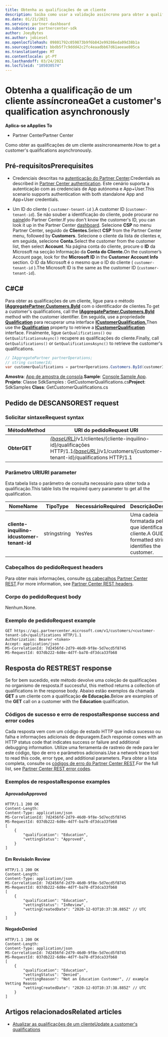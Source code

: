 ```yaml
---
title: Obtenha as qualificações de um cliente
description: Saiba como usar a validação assíncrono para obter a qualificação de um cliente através da API do Partner Center. Os parceiros podem usá-lo para validar clientes da Educação.
ms.date: 01/21/2021
ms.service: partner-dashboard
ms.subservice: partnercenter-sdk
author: JoeyBytes
ms.author: jobiesel
ms.openlocfilehash: 09801792c059873b9f6b842e99286eda09d38b1a
ms.sourcegitcommit: bbdb5f7c9ddd42c2fc4eaadbb67d61aeeae805ca
ms.translationtype: MT
ms.contentlocale: pt-PT
ms.lasthandoff: 03/24/2021
ms.locfileid: "105030574"
---
```

# <a name="get-a-customers-qualification-asynchronously"></a><span data-ttu-id="9dcd1-104">Obtenha a qualificação de um cliente assíncronea</span><span class="sxs-lookup"><span data-stu-id="9dcd1-104">Get a customer's qualification asynchronously</span></span>

<span data-ttu-id="9dcd1-105">**Aplica-se a**</span><span class="sxs-lookup"><span data-stu-id="9dcd1-105">**Applies To**</span></span>

- <span data-ttu-id="9dcd1-106">Partner Center</span><span class="sxs-lookup"><span data-stu-id="9dcd1-106">Partner Center</span></span>

<span data-ttu-id="9dcd1-107">Como obter as qualificações de um cliente assíncroneamente.</span><span class="sxs-lookup"><span data-stu-id="9dcd1-107">How to get a customer's qualifications asynchronously.</span></span>

## <a name="prerequisites"></a><span data-ttu-id="9dcd1-108">Pré-requisitos</span><span class="sxs-lookup"><span data-stu-id="9dcd1-108">Prerequisites</span></span>

- <span data-ttu-id="9dcd1-109">Credenciais descritas na [autenticação do Partner Center](partner-center-authentication.md).</span><span class="sxs-lookup"><span data-stu-id="9dcd1-109">Credentials as described in [Partner Center authentication](partner-center-authentication.md).</span></span> <span data-ttu-id="9dcd1-110">Este cenário suporta a autenticação com as credenciais de App autónoma e App+User.</span><span class="sxs-lookup"><span data-stu-id="9dcd1-110">This scenario supports authentication with both standalone App and App+User credentials.</span></span>

- <span data-ttu-id="9dcd1-111">Um ID do cliente ( `customer-tenant-id` ).</span><span class="sxs-lookup"><span data-stu-id="9dcd1-111">A customer ID (`customer-tenant-id`).</span></span> <span data-ttu-id="9dcd1-112">Se não souber a identificação do cliente, pode procurar no [painel](https://partner.microsoft.com/dashboard)do Partner Center.</span><span class="sxs-lookup"><span data-stu-id="9dcd1-112">If you don't know the customer's ID, you can look it up in the Partner Center [dashboard](https://partner.microsoft.com/dashboard).</span></span> <span data-ttu-id="9dcd1-113">Selecione **CSP** no menu Partner Center, seguido de **Clientes**.</span><span class="sxs-lookup"><span data-stu-id="9dcd1-113">Select **CSP** from the Partner Center menu, followed by **Customers**.</span></span> <span data-ttu-id="9dcd1-114">Selecione o cliente da lista de clientes e, em seguida, selecione **Conta.**</span><span class="sxs-lookup"><span data-stu-id="9dcd1-114">Select the customer from the customer list, then select **Account**.</span></span> <span data-ttu-id="9dcd1-115">Na página conta do cliente, procure o **ID** da Microsoft na secção Informação da **Conta do Cliente.**</span><span class="sxs-lookup"><span data-stu-id="9dcd1-115">On the customer’s Account page, look for the **Microsoft ID** in the **Customer Account Info** section.</span></span> <span data-ttu-id="9dcd1-116">O ID da Microsoft é o mesmo que o ID do cliente ( `customer-tenant-id` ).</span><span class="sxs-lookup"><span data-stu-id="9dcd1-116">The Microsoft ID is the same as the customer ID  (`customer-tenant-id`).</span></span>

## <a name="c"></a><span data-ttu-id="9dcd1-117">C\#</span><span class="sxs-lookup"><span data-stu-id="9dcd1-117">C\#</span></span>

<span data-ttu-id="9dcd1-118">Para obter as qualificações de um cliente, ligue para o método [**IAggregatePartner.Customers.ById**](/dotnet/api/microsoft.store.partnercenter.customers.icustomercollection.byid) com o identificador de clientes.</span><span class="sxs-lookup"><span data-stu-id="9dcd1-118">To get a customer's qualifications, call the [**IAggregatePartner.Customers.ById**](/dotnet/api/microsoft.store.partnercenter.customers.icustomercollection.byid) method with the customer identifier.</span></span> <span data-ttu-id="9dcd1-119">Em seguida, use a propriedade [**Qualification**](/dotnet/api/microsoft.store.partnercenter.customers.icustomer.qualification) para recuperar uma interface [**ICustomerQualification.**](/dotnet/api/microsoft.store.partnercenter.qualification.icustomerqualification)</span><span class="sxs-lookup"><span data-stu-id="9dcd1-119">Then use the [**Qualification**](/dotnet/api/microsoft.store.partnercenter.customers.icustomer.qualification) property to retrieve a [**ICustomerQualification**](/dotnet/api/microsoft.store.partnercenter.qualification.icustomerqualification) interface.</span></span> <span data-ttu-id="9dcd1-120">Finalmente, ligue `GetQualifications()` ou `GetQualificationsAsync()` recupere as qualificações do cliente.</span><span class="sxs-lookup"><span data-stu-id="9dcd1-120">Finally, call `GetQualifications()` or `GetQualificationsAsync()` to retrieve the customer's qualifications.</span></span>

``` csharp
// IAggregatePartner partnerOperations;
// string customerId;
var customerQualifications = partnerOperations.Customers.ById(customerId).Qualification.GetQualifications();
```

<span data-ttu-id="9dcd1-121">**Amostra**: [App de amostra de consola](https://github.com/microsoft/Partner-Center-DotNet-Samples).</span><span class="sxs-lookup"><span data-stu-id="9dcd1-121">**Sample**: [Console Sample App](https://github.com/microsoft/Partner-Center-DotNet-Samples).</span></span> <span data-ttu-id="9dcd1-122">**Projeto**: Classe SdkSamples : GetCustomerQualifications.cs</span><span class="sxs-lookup"><span data-stu-id="9dcd1-122">**Project**: SdkSamples **Class**: GetCustomerQualifications.cs</span></span>

## <a name="rest-request"></a><span data-ttu-id="9dcd1-123">Pedido de DESCANSO</span><span class="sxs-lookup"><span data-stu-id="9dcd1-123">REST request</span></span>

### <a name="request-syntax"></a><span data-ttu-id="9dcd1-124">Solicitar sintaxe</span><span class="sxs-lookup"><span data-stu-id="9dcd1-124">Request syntax</span></span>

| <span data-ttu-id="9dcd1-125">Método</span><span class="sxs-lookup"><span data-stu-id="9dcd1-125">Method</span></span>  | <span data-ttu-id="9dcd1-126">URI do pedido</span><span class="sxs-lookup"><span data-stu-id="9dcd1-126">Request URI</span></span>                                                                                          |
|---------|------------------------------------------------------------------------------------------------------|
| <span data-ttu-id="9dcd1-127">**Obter**</span><span class="sxs-lookup"><span data-stu-id="9dcd1-127">**GET**</span></span> | <span data-ttu-id="9dcd1-128">[*{baseURL}*](partner-center-rest-urls.md)/v1/clientes/{cliente-inquilino-id}/qualificações HTTP/1.1</span><span class="sxs-lookup"><span data-stu-id="9dcd1-128">[*{baseURL}*](partner-center-rest-urls.md)/v1/customers/{customer-tenant-id}/qualifications HTTP/1.1</span></span> |

### <a name="uri-parameter"></a><span data-ttu-id="9dcd1-129">Parâmetro URI</span><span class="sxs-lookup"><span data-stu-id="9dcd1-129">URI parameter</span></span>

<span data-ttu-id="9dcd1-130">Esta tabela lista o parâmetro de consulta necessário para obter toda a qualificação.</span><span class="sxs-lookup"><span data-stu-id="9dcd1-130">This table lists the required query parameter to get all the qualification.</span></span>

| <span data-ttu-id="9dcd1-131">Nome</span><span class="sxs-lookup"><span data-stu-id="9dcd1-131">Name</span></span>               | <span data-ttu-id="9dcd1-132">Tipo</span><span class="sxs-lookup"><span data-stu-id="9dcd1-132">Type</span></span>   | <span data-ttu-id="9dcd1-133">Necessário</span><span class="sxs-lookup"><span data-stu-id="9dcd1-133">Required</span></span> | <span data-ttu-id="9dcd1-134">Descrição</span><span class="sxs-lookup"><span data-stu-id="9dcd1-134">Description</span></span>                                           |
|--------------------|--------|----------|-------------------------------------------------------|
| <span data-ttu-id="9dcd1-135">**cliente-inquilino-id**</span><span class="sxs-lookup"><span data-stu-id="9dcd1-135">**customer-tenant-id**</span></span> | <span data-ttu-id="9dcd1-136">string</span><span class="sxs-lookup"><span data-stu-id="9dcd1-136">string</span></span> | <span data-ttu-id="9dcd1-137">Yes</span><span class="sxs-lookup"><span data-stu-id="9dcd1-137">Yes</span></span>      | <span data-ttu-id="9dcd1-138">Uma cadeia formatada pelo GUID que identifica o cliente.</span><span class="sxs-lookup"><span data-stu-id="9dcd1-138">A GUID-formatted string that identifies the customer.</span></span> |

### <a name="request-headers"></a><span data-ttu-id="9dcd1-139">Cabeçalhos do pedido</span><span class="sxs-lookup"><span data-stu-id="9dcd1-139">Request headers</span></span>

<span data-ttu-id="9dcd1-140">Para obter mais informações, consulte [os cabeçalhos Partner Center REST](headers.md).</span><span class="sxs-lookup"><span data-stu-id="9dcd1-140">For more information, see [Partner Center REST headers](headers.md).</span></span>

### <a name="request-body"></a><span data-ttu-id="9dcd1-141">Corpo do pedido</span><span class="sxs-lookup"><span data-stu-id="9dcd1-141">Request body</span></span>

<span data-ttu-id="9dcd1-142">Nenhum.</span><span class="sxs-lookup"><span data-stu-id="9dcd1-142">None.</span></span>

### <a name="request-example"></a><span data-ttu-id="9dcd1-143">Exemplo de pedido</span><span class="sxs-lookup"><span data-stu-id="9dcd1-143">Request example</span></span>

```http
GET https://api.partnercenter.microsoft.com/v1/customers/<customer-tenant-id>/qualifications HTTP/1.1
Authorization: Bearer <token>
Accept: application/json
MS-CorrelationId: 7d2456fd-2d79-46d0-9f8e-5d7ecd5f8745
MS-RequestId: 037db222-6d8e-4d7f-ba78-df3dca33fb68
```

## <a name="rest-response"></a><span data-ttu-id="9dcd1-144">Resposta do REST</span><span class="sxs-lookup"><span data-stu-id="9dcd1-144">REST response</span></span>

<span data-ttu-id="9dcd1-145">Se for bem sucedido, este método devolve uma coleção de qualificações no organismo de resposta.</span><span class="sxs-lookup"><span data-stu-id="9dcd1-145">If successful, this method returns a collection of qualifications in the response body.</span></span>  <span data-ttu-id="9dcd1-146">Abaixo estão exemplos da chamada **GET** a um cliente com a qualificação **de Educação.**</span><span class="sxs-lookup"><span data-stu-id="9dcd1-146">Below are examples of the **GET** call on a customer with the **Education** qualification.</span></span>

### <a name="response-success-and-error-codes"></a><span data-ttu-id="9dcd1-147">Códigos de sucesso e erro de resposta</span><span class="sxs-lookup"><span data-stu-id="9dcd1-147">Response success and error codes</span></span>

<span data-ttu-id="9dcd1-148">Cada resposta vem com um código de estado HTTP que indica sucesso ou falha e informações adicionais de depuragem.</span><span class="sxs-lookup"><span data-stu-id="9dcd1-148">Each response comes with an HTTP status code that indicates success or failure and additional debugging information.</span></span> <span data-ttu-id="9dcd1-149">Utilize uma ferramenta de rastreio de rede para ler este código, tipo de erro e parâmetros adicionais.</span><span class="sxs-lookup"><span data-stu-id="9dcd1-149">Use a network trace tool to read this code, error type, and additional parameters.</span></span> <span data-ttu-id="9dcd1-150">Para obter a lista completa, consulte os [códigos de erro do Partner Center REST](error-codes.md).</span><span class="sxs-lookup"><span data-stu-id="9dcd1-150">For the full list, see [Partner Center REST error codes](error-codes.md).</span></span>

### <a name="response-examples"></a><span data-ttu-id="9dcd1-151">Exemplos de resposta</span><span class="sxs-lookup"><span data-stu-id="9dcd1-151">Response examples</span></span>

#### <a name="approved"></a><span data-ttu-id="9dcd1-152">Aprovado</span><span class="sxs-lookup"><span data-stu-id="9dcd1-152">Approved</span></span>

```http
HTTP/1.1 200 OK
Content-Length:
Content-Type: application/json
MS-CorrelationId: 7d2456fd-2d79-46d0-9f8e-5d7ecd5f8745
MS-RequestId: 037db222-6d8e-4d7f-ba78-df3dca33fb68
[
    {
        "qualification": "Education",
        "vettingStatus": "Approved",
    }
]

```

#### <a name="in-review"></a><span data-ttu-id="9dcd1-153">Em Revisão</span><span class="sxs-lookup"><span data-stu-id="9dcd1-153">In Review</span></span>

```http
HTTP/1.1 200 OK
Content-Length:
Content-Type: application/json
MS-CorrelationId: 7d2456fd-2d79-46d0-9f8e-5d7ecd5f8745
MS-RequestId: 037db222-6d8e-4d7f-ba78-df3dca33fb68
[
    {
        "qualification": "Education",
        "vettingStatus": "InReview",
        "vettingCreatedDate": "2020-12-03T10:37:38.885Z" // UTC
    }
]

```

#### <a name="denied"></a><span data-ttu-id="9dcd1-154">Negado</span><span class="sxs-lookup"><span data-stu-id="9dcd1-154">Denied</span></span>

```http
HTTP/1.1 200 OK
Content-Length:
Content-Type: application/json
MS-CorrelationId: 7d2456fd-2d79-46d0-9f8e-5d7ecd5f8745
MS-RequestId: 037db222-6d8e-4d7f-ba78-df3dca33fb68
[
    {
        "qualification": "Education",
        "vettingStatus": "Denied",
        "vettingReason": "Not an Education Customer", // example Vetting Reason
        "vettingCreatedDate": "2020-12-03T10:37:38.885Z" // UTC
    }
]

```

## <a name="related-articles"></a><span data-ttu-id="9dcd1-155">Artigos relacionados</span><span class="sxs-lookup"><span data-stu-id="9dcd1-155">Related articles</span></span>

- [<span data-ttu-id="9dcd1-156">Atualizar as qualificações de um cliente</span><span class="sxs-lookup"><span data-stu-id="9dcd1-156">Update a customer's qualifications</span></span>](./update-customer-qualification-asynchronous.md)
